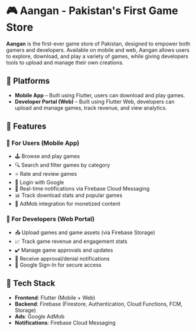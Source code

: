 # 🎮 Aangan - Pakistan's First Game Store

**Aangan** is the first-ever game store of Pakistan, designed to empower both gamers and developers. Available on mobile and web, Aangan allows users to explore, download, and play a variety of games, while giving developers tools to upload and manage their own creations.

## 📱 Platforms

- **Mobile App** – Built using Flutter, users can download and play games.
- **Developer Portal (Web)** – Built using Flutter Web, developers can upload and manage games, track revenue, and view analytics.

## 🚀 Features

### 🔹 For Users (Mobile App)
- 🕹️ Browse and play games
- 🔍 Search and filter games by category
- ⭐ Rate and review games
- 👤 Login with Google
- 🔔 Real-time notifications via Firebase Cloud Messaging
- 📊 Track download stats and popular games
- 💸 AdMob integration for monetized content

### 🔹 For Developers (Web Portal)
- 📤 Upload games and game assets (via Firebase Storage)
- 📈 Track game revenue and engagement stats
- ✔️ Manage game approvals and updates
- 🔔 Receive approval/denial notifications
- 👤 Google Sign-In for secure access

## 🔧 Tech Stack

- **Frontend**: Flutter (Mobile + Web)
- **Backend**: Firebase (Firestore, Authentication, Cloud Functions, FCM, Storage)
- **Ads**: Google AdMob
- **Notifications**: Firebase Cloud Messaging



